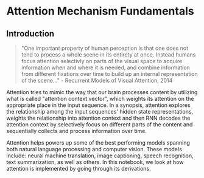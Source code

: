 # Attention Mechanism Fundamentals
## Introduction
> "One important property of human perception is that one does not tend to process a whole scene in its entirety at once. Instead humans focus attention selectivly on parts of the visual space to acquire information when and where it is needed, and combine information from different fixations over time to build up an internal representation of the scene..." - Recurrent Models of Visual Attention, 2014

Attention tries to mimic the way that our brain processes content by utilizing what is called "attention context vector", which weights its attention on the appropriate place in the input sequence. In a synopsis, attention explores the relationship among the input sequences' hidden state representations, weights the relationship into attention context and then RNN decodes the attention context by selectively focus on different parts of the content and sequentially collects and process information over time. 

Attention helps powers up some of the best performing models spanning both natural language processing and computer vision. These models include: neural machine translation, image captioning, speech recognition, text summarization, as well as others. In this notebook, we look at how attention is implemented by going through its derivations.
